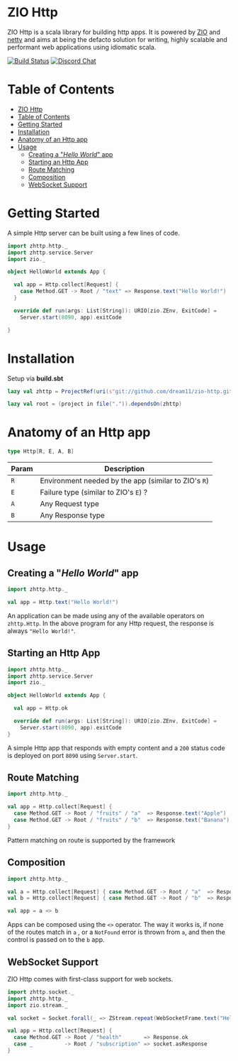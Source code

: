 # ZIO Http

ZIO Http is a scala library for building http apps. It is powered by [ZIO] and [netty] and aims at being the defacto solution for writing, highly scalable and performant web applications using idiomatic scala.


[![Build Status](https://travis-ci.com/dream11/zio-http.svg?branch=master)](https://travis-ci.com/dream11/zio-http)
[![Discord Chat](https://img.shields.io/discord/629491597070827530.svg?logo=discord)](https://discord.gg/)  

[zio]: https://zio.dev
[netty]: http://netty.io

# Table of Contents

- [ZIO Http](#zio-http)
- [Table of Contents](#table-of-contents)
- [Getting Started](#getting-started)
- [Installation](#installation)
- [Anatomy of an Http app](#anatomy-of-an-http-app)
- [Usage](#usage)
  - [Creating a "_Hello World_" app](#creating-a-hello-world-app)
  - [Starting an Http App](#starting-an-http-app)
  - [Route Matching](#route-matching)
  - [Composition](#composition)
  - [WebSocket Support](#websocket-support)

# Getting Started

A simple Http server can be built using a few lines of code.

```scala
import zhttp.http._
import zhttp.service.Server
import zio._

object HelloWorld extends App {

  val app = Http.collect[Request] {
    case Method.GET -> Root / "text" => Response.text("Hello World!")
  }

  override def run(args: List[String]): URIO[zio.ZEnv, ExitCode] =
    Server.start(8090, app).exitCode

}
```

# Installation

Setup via **build.sbt**

```scala
lazy val zhttp = ProjectRef(uri(s"git://github.com/dream11/zio-http.git"), "zhttp")

lazy val root = (project in file(".")).dependsOn(zhttp)
```

# Anatomy of an Http app

```scala
type Http[R, E, A, B]
```

| Param | Description                                          |
| ----- | ---------------------------------------------------- |
| `R`   | Environment needed by the app (similar to ZIO's `R`) |
| `E`   | Failure type (similar to ZIO's `E`) ?                |
| `A`   | Any Request type                                     |
| `B`   | Any Response type                                    |

# Usage

## Creating a "_Hello World_" app

```scala
import zhttp.http._

val app = Http.text("Hello World!")
```

An application can be made using any of the available operators on `zhttp.Http`. In the above program for any Http request, the response is always `"Hello World!"`.

## Starting an Http App

```scala
import zhttp.http._
import zhttp.service.Server
import zio._

object HelloWorld extends App {

  val app = Http.ok

  override def run(args: List[String]): URIO[zio.ZEnv, ExitCode] =
    Server.start(8090, app).exitCode
}
```

A simple Http app that responds with empty content and a `200` status code is deployed on port `8090` using `Server.start`.

## Route Matching

```scala
import zhttp.http._

val app = Http.collect[Request] {
  case Method.GET -> Root / "fruits" / "a"  => Response.text("Apple")
  case Method.GET -> Root / "fruits" / "b"  => Response.text("Banana")
}
```

Pattern matching on route is supported by the framework

## Composition

```scala
import zhttp.http._

val a = Http.collect[Request] { case Method.GET -> Root / "a"  => Response.ok }
val b = Http.collect[Request] { case Method.GET -> Root / "b"  => Response.ok }

val app = a <> b
```

Apps can be composed using the `<>` operator. The way it works is, if none of the routes match in `a` , or a `NotFound` error is thrown from `a`, and then the control is passed on to the `b` app.

## WebSocket Support

ZIO Http comes with first-class support for web sockets.

```scala
import zhttp.socket._
import zhttp.http._
import zio.stream._

val socket = Socket.forall(_ => ZStream.repeat(WebSocketFrame.text("Hello!")).take(10))

val app = Http.collect[Request] {
  case Method.GET -> Root / "health"       => Response.ok
  case _          -> Root / "subscription" => socket.asResponse
}

```

<!-- ## Advanced Usage

???

## Performance Tuning

???

# Benchmarks -->
